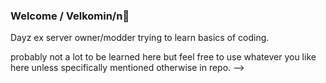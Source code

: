 ### Welcome / Velkomin/n👋
Dayz ex server owner/modder trying to learn basics of coding.

probably not a lot to be learned here but feel free to use whatever you like here unless specifically mentioned otherwise in repo.
-->
